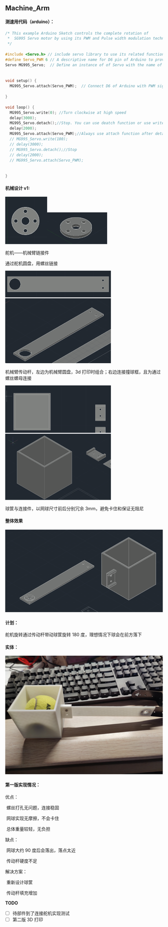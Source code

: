 ## Machine_Arm

#### 测速用代码（arduino）：

```c
/* This example Arduino Sketch controls the complete rotation of
 *  SG995 Servo motor by using its PWM and Pulse width modulation technique
 */

#include <Servo.h> // include servo library to use its related functions
#define Servo_PWM 6 // A descriptive name for D6 pin of Arduino to provide PWM signal
Servo MG995_Servo;  // Define an instance of of Servo with the name of "MG995_Servo"
  

void setup() {
  MG995_Servo.attach(Servo_PWM);  // Connect D6 of Arduino with PWM signal pin of servo motor

}

void loop() {
  MG995_Servo.write(0); //Turn clockwise at high speed
  delay(3000);
  MG995_Servo.detach();//Stop. You can use deatch function or use write(x), as x is the middle of 0-180 which is 90, but some lack of precision may change this value
  delay(2000);
  MG995_Servo.attach(Servo_PWM);//Always use attach function after detach to re-connect your servo with the board
  // MG995_Servo.write(180);
  // delay(3000);
  // MG995_Servo.detach();//Stop
  // delay(2000);
  // MG995_Servo.attach(Servo_PWM);

      
}
```



#### 机械设计 v1:

<img src="pic\image-20230316100444417.png" alt="image-20230316100444417" style="zoom:33%;" /><img src="pic\image-20230316100512331.png" alt="image-20230316100512331" style="zoom:33%;" />

舵机——机械臂链接件

通过舵机圆盘，用螺丝链接



<img src="pic\image-20230316100620498.png" alt="image-20230316100620498" style="zoom:33%;" /><img src="pic\image-20230316100607029.png" alt="image-20230316100607029" style="zoom:33%;" />

机械臂传动杆，左边为机械臂圆盘，3d 打印时组合；右边连接撞球框，且为通过螺丝螺母连接



<img src="pic\image-20230316100751081.png" alt="image-20230316100751081" style="zoom:33%;" /><img src="pic\image-20230316100806749.png" alt="image-20230316100806749" style="zoom:33%;" />

球筐与连接件，以网球尺寸前后分别冗余 3mm，避免卡住和保证无阻尼



#### 整体效果

![image-20230316100909854](pic/image-20230316100909854.png)



#### 计划：

舵机旋转通过传动杆带动球筐旋转 180 度，理想情况下球会在前方落下



#### 实体：

![IMG_20230316_101011](pic/IMG_20230316_101011.jpg)



#### 第一版实现情况：

优点：

​	螺丝打孔无问题，连接稳固

​	网球实现无摩擦，不会卡住

​	总体重量较轻，无负担



缺点：

​	网球大约 90 度后会落出，落点太近

​	传动杆硬度不足



解决方案：

​	重新设计球筐

​	传动杆填充增加



**TODO**

- [ ] 待部件到了连接舵机实现测试
- [ ] 第二版 3D 打印